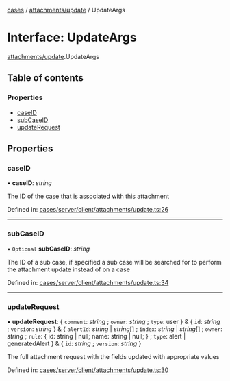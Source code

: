 [cases](../server_client_api.md) / [attachments/update](../modules/attachments_update.md) / UpdateArgs

# Interface: UpdateArgs

[attachments/update](../modules/attachments_update.md).UpdateArgs

## Table of contents

### Properties

- [caseID](attachments_update.updateargs.md#caseid)
- [subCaseID](attachments_update.updateargs.md#subcaseid)
- [updateRequest](attachments_update.updateargs.md#updaterequest)

## Properties

### caseID

• **caseID**: *string*

The ID of the case that is associated with this attachment

Defined in: [cases/server/client/attachments/update.ts:26](https://github.com/jonathan-buttner/kibana/blob/7a61a8b912c/x-pack/plugins/cases/server/client/attachments/update.ts#L26)

___

### subCaseID

• `Optional` **subCaseID**: *string*

The ID of a sub case, if specified a sub case will be searched for to perform the attachment update instead of on a case

Defined in: [cases/server/client/attachments/update.ts:34](https://github.com/jonathan-buttner/kibana/blob/7a61a8b912c/x-pack/plugins/cases/server/client/attachments/update.ts#L34)

___

### updateRequest

• **updateRequest**: { `comment`: *string* ; `owner`: *string* ; `type`: user  } & { `id`: *string* ; `version`: *string*  } & { `alertId`: *string* \| *string*[] ; `index`: *string* \| *string*[] ; `owner`: *string* ; `rule`: { id: string \| null; name: string \| null; } ; `type`: alert \| generatedAlert  } & { `id`: *string* ; `version`: *string*  }

The full attachment request with the fields updated with appropriate values

Defined in: [cases/server/client/attachments/update.ts:30](https://github.com/jonathan-buttner/kibana/blob/7a61a8b912c/x-pack/plugins/cases/server/client/attachments/update.ts#L30)
